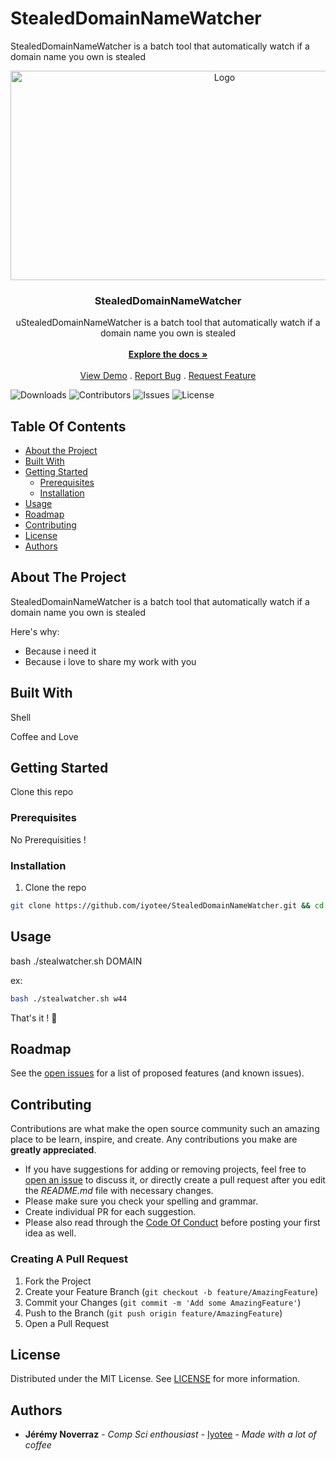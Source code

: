 # StealedDomainNameWatcher


StealedDomainNameWatcher is a batch tool that automatically watch if a domain name you own is stealed

<p align="center">
  <a href="https://github.com/Iyotee/StealedDomainNameWatcher">
    <img src="up.svg" alt="Logo" width="669" height="335">
  </a>

  <h3 align="center">StealedDomainNameWatcher</h3>

  <p align="center">
    uStealedDomainNameWatcher is a batch tool that automatically watch if a domain name you own is stealed
    <br/>
    <br/>
    <a href="https://github.com/Iyotee/StealedDomainNameWatcher"><strong>Explore the docs »</strong></a>
    <br/>
    <br/>
    <a href="https://github.com/Iyotee/StealedDomainNameWatcher">View Demo</a>
    .
    <a href="https://github.com/Iyotee/StealedDomainNameWatcher/issues">Report Bug</a>
    .
    <a href="https://github.com/Iyotee/StealedDomainNameWatcher/issues">Request Feature</a>
  </p>
</p>

![Downloads](https://img.shields.io/github/downloads/Iyotee/StealedDomainNameWatcher/total) ![Contributors](https://img.shields.io/github/contributors/Iyotee/StealedDomainNameWatcher?color=dark-green) ![Issues](https://img.shields.io/github/issues/Iyotee/StealedDomainNameWatcher) ![License](https://img.shields.io/github/license/Iyotee/up)


## Table Of Contents

* [About the Project](#about-the-project)
* [Built With](#built-with)
* [Getting Started](#getting-started)
  * [Prerequisites](#prerequisites)
  * [Installation](#installation)
* [Usage](#usage)
* [Roadmap](#roadmap)
* [Contributing](#contributing)
* [License](#license)
* [Authors](#authors)


## About The Project


StealedDomainNameWatcher is a batch tool that automatically watch if a domain name you own is stealed


Here's why:

* Because i need it
* Because i love to share my work with you


## Built With

Shell

Coffee and Love

## Getting Started

Clone this repo

### Prerequisites

No Prerequisities !


### Installation


1. Clone the repo

```sh
git clone https://github.com/iyotee/StealedDomainNameWatcher.git && cd StealedDomainNameWatcher
```



## Usage
bash ./stealwatcher.sh DOMAIN

ex:

```sh
bash ./stealwatcher.sh w44
```

That's it ! 🎊


## Roadmap

See the [open issues](https://github.com/Iyotee/StealedDomainNameWatcher/issues) for a list of proposed features (and known issues).

## Contributing

Contributions are what make the open source community such an amazing place to be learn, inspire, and create. Any contributions you make are **greatly appreciated**.
* If you have suggestions for adding or removing projects, feel free to [open an issue](https://github.com/Iyotee/StealedDomainNameWatcher/issues/new) to discuss it, or directly create a pull request after you edit the *README.md* file with necessary changes.
* Please make sure you check your spelling and grammar.
* Create individual PR for each suggestion.
* Please also read through the [Code Of Conduct](https://github.com/Iyotee/StealedDomainNameWatcher/blob/main/CODE_OF_CONDUCT.md) before posting your first idea as well.

### Creating A Pull Request

1. Fork the Project
2. Create your Feature Branch (`git checkout -b feature/AmazingFeature`)
3. Commit your Changes (`git commit -m 'Add some AmazingFeature'`)
4. Push to the Branch (`git push origin feature/AmazingFeature`)
5. Open a Pull Request

## License

Distributed under the MIT License. See [LICENSE](https://github.com/Iyotee/StealedDomainNameWatcher/blob/main/LICENSE.md) for more information.

## Authors

* **Jérémy Noverraz** - *Comp Sci enthousiast* - [Iyotee](https://github.com/iyotee/) - *Made with a lot of coffee*
